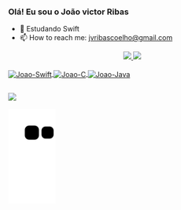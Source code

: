 ### Olá! Eu sou o João victor Ribas


- 🌱 Estudando Swift
- 📫 How to reach me: jvribascoelho@gmail.com

<div align="center">
  <a href="https://github.com/JoaoRiibas">
  <img height="160em" src="https://github-readme-stats.vercel.app/api?username=JoaoRiibas&show_icons=true&theme=dark&include_all_commits=true&count_private=true"/>
  <img height="150em" src="https://github-readme-stats.vercel.app/api/top-langs/?username=JoaoRiibas&layout=compact&langs_count=7&theme=dark"/>
</div>

<div style="display: inline_block"><br>
  <img align="center" alt="Joao-Swift" height="30" width="40" src="https://cdn.jsdelivr.net/gh/devicons/devicon/icons/swift/swift-original.svg">
  <img align="center" alt="Joao-C" height="30" width="40" src="https://cdn.jsdelivr.net/gh/devicons/devicon/icons/c/c-original.svg">
  <img align="center" alt="Joao-Java" height="30" width="40" src="https://cdn.jsdelivr.net/gh/devicons/devicon/icons/java/java-original.svg">
</div>

##

<div> 
  <a href="https://www.linkedin.com/in/joão-victor-ribas-125691231/" target="_blank"><img src="https://img.shields.io/badge/-LinkedIn-%230077B5?style=for-the-badge&logo=linkedin&logoColor=white" target="_blank"></a> 
 
  ![Snake animation](https://github.com/JoaoRiibas/JoaoRiibas/blob/output/github-contribution-grid-snake.svg)
 
</div>
